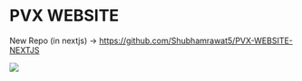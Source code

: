 # PVX WEBSITE

New Repo (in nextjs) -> https://github.com/Shubhamrawat5/PVX-WEBSITE-NEXTJS

<img src="https://i.ibb.co/84PKvDG/pvxxx.png"/>
